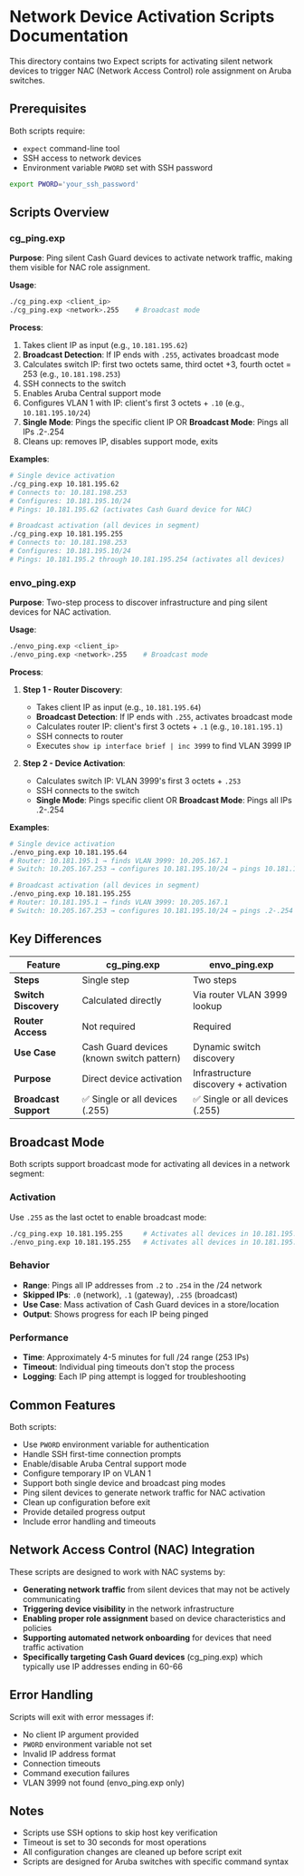 # Network Device Activation Scripts Documentation

This directory contains two Expect scripts for activating silent network devices to trigger NAC (Network Access Control) role assignment on Aruba switches.

## Prerequisites

Both scripts require:
- `expect` command-line tool
- SSH access to network devices
- Environment variable `PWORD` set with SSH password

```bash
export PWORD='your_ssh_password'
```

## Scripts Overview

### cg_ping.exp

**Purpose**: Ping silent Cash Guard devices to activate network traffic, making them visible for NAC role assignment.

**Usage**:
```bash
./cg_ping.exp <client_ip>
./cg_ping.exp <network>.255    # Broadcast mode
```

**Process**:
1. Takes client IP as input (e.g., `10.181.195.62`)
2. **Broadcast Detection**: If IP ends with `.255`, activates broadcast mode
3. Calculates switch IP: first two octets same, third octet +3, fourth octet = 253 (e.g., `10.181.198.253`)
4. SSH connects to the switch
5. Enables Aruba Central support mode
6. Configures VLAN 1 with IP: client's first 3 octets + `.10` (e.g., `10.181.195.10/24`)
7. **Single Mode**: Pings the specific client IP OR **Broadcast Mode**: Pings all IPs .2-.254
8. Cleans up: removes IP, disables support mode, exits

**Examples**:
```bash
# Single device activation
./cg_ping.exp 10.181.195.62
# Connects to: 10.181.198.253
# Configures: 10.181.195.10/24
# Pings: 10.181.195.62 (activates Cash Guard device for NAC)

# Broadcast activation (all devices in segment)
./cg_ping.exp 10.181.195.255
# Connects to: 10.181.198.253
# Configures: 10.181.195.10/24
# Pings: 10.181.195.2 through 10.181.195.254 (activates all devices)
```

### envo_ping.exp

**Purpose**: Two-step process to discover infrastructure and ping silent devices for NAC activation.

**Usage**:
```bash
./envo_ping.exp <client_ip>
./envo_ping.exp <network>.255    # Broadcast mode
```

**Process**:
1. **Step 1 - Router Discovery**:
   - Takes client IP as input (e.g., `10.181.195.64`)
   - **Broadcast Detection**: If IP ends with `.255`, activates broadcast mode
   - Calculates router IP: client's first 3 octets + `.1` (e.g., `10.181.195.1`)
   - SSH connects to router
   - Executes `show ip interface brief | inc 3999` to find VLAN 3999 IP

2. **Step 2 - Device Activation**:
   - Calculates switch IP: VLAN 3999's first 3 octets + `.253`
   - SSH connects to the switch
   - **Single Mode**: Pings specific client OR **Broadcast Mode**: Pings all IPs .2-.254

**Examples**:
```bash
# Single device activation
./envo_ping.exp 10.181.195.64
# Router: 10.181.195.1 → finds VLAN 3999: 10.205.167.1
# Switch: 10.205.167.253 → configures 10.181.195.10/24 → pings 10.181.195.64

# Broadcast activation (all devices in segment)
./envo_ping.exp 10.181.195.255
# Router: 10.181.195.1 → finds VLAN 3999: 10.205.167.1
# Switch: 10.205.167.253 → configures 10.181.195.10/24 → pings .2-.254
```

## Key Differences

| Feature | cg_ping.exp | envo_ping.exp |
|---------|-------------|---------------|
| **Steps** | Single step | Two steps |
| **Switch Discovery** | Calculated directly | Via router VLAN 3999 lookup |
| **Router Access** | Not required | Required |
| **Use Case** | Cash Guard devices (known switch pattern) | Dynamic switch discovery |
| **Purpose** | Direct device activation | Infrastructure discovery + activation |
| **Broadcast Support** | ✅ Single or all devices (.255) | ✅ Single or all devices (.255) |

## Broadcast Mode

Both scripts support broadcast mode for activating all devices in a network segment:

### Activation
Use `.255` as the last octet to enable broadcast mode:
```bash
./cg_ping.exp 10.181.195.255     # Activates all devices in 10.181.195.x
./envo_ping.exp 10.181.195.255   # Activates all devices in 10.181.195.x
```

### Behavior
- **Range**: Pings all IP addresses from `.2` to `.254` in the /24 network
- **Skipped IPs**: `.0` (network), `.1` (gateway), `.255` (broadcast)
- **Use Case**: Mass activation of Cash Guard devices in a store/location
- **Output**: Shows progress for each IP being pinged

### Performance
- **Time**: Approximately 4-5 minutes for full /24 range (253 IPs)
- **Timeout**: Individual ping timeouts don't stop the process
- **Logging**: Each IP ping attempt is logged for troubleshooting

## Common Features

Both scripts:
- Use `PWORD` environment variable for authentication
- Handle SSH first-time connection prompts
- Enable/disable Aruba Central support mode
- Configure temporary IP on VLAN 1
- Support both single device and broadcast ping modes
- Ping silent devices to generate network traffic for NAC activation
- Clean up configuration before exit
- Provide detailed progress output
- Include error handling and timeouts

## Network Access Control (NAC) Integration

These scripts are designed to work with NAC systems by:
- **Generating network traffic** from silent devices that may not be actively communicating
- **Triggering device visibility** in the network infrastructure
- **Enabling proper role assignment** based on device characteristics and policies
- **Supporting automated network onboarding** for devices that need traffic activation
- **Specifically targeting Cash Guard devices** (cg_ping.exp) which typically use IP addresses ending in 60-66

## Error Handling

Scripts will exit with error messages if:
- No client IP argument provided
- `PWORD` environment variable not set
- Invalid IP address format
- Connection timeouts
- Command execution failures
- VLAN 3999 not found (envo_ping.exp only)

## Notes

- Scripts use SSH options to skip host key verification
- Timeout is set to 30 seconds for most operations
- All configuration changes are cleaned up before script exit
- Scripts are designed for Aruba switches with specific command syntax
